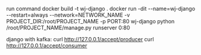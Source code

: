 run command
  docker build -t wj-django .
  docker run -dit --name=wj-django --restart=always --network=NETWORK_NAME -v PROJECT_DIR:/root/PROJECT_NAME -p PORT:80 wj-django python /root/PROJECT_NAME/manage.py runserver 0:80

django with kafka:
  curl http://127.0.0.1/accept/producer
  curl http://127.0.0.1/accept/consumer


